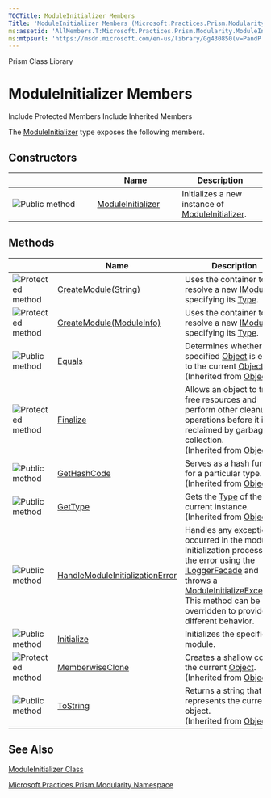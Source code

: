 ```yaml
---
TOCTitle: ModuleInitializer Members
Title: 'ModuleInitializer Members (Microsoft.Practices.Prism.Modularity)'
ms:assetid: 'AllMembers.T:Microsoft.Practices.Prism.Modularity.ModuleInitializer'
ms:mtpsurl: 'https://msdn.microsoft.com/en-us/library/Gg430850(v=PandP.50)'
---
```


Prism Class Library

ModuleInitializer Members
=========================

Include Protected Members
Include Inherited Members

The [ModuleInitializer](https://msdn.microsoft.com/t:microsoft.practices.prism.modularity.moduleinitializer) type exposes the following members.

Constructors
------------

<span id="constructorTableToggle"></span>
<table>
<colgroup>
<col width="33%" />
<col width="33%" />
<col width="33%" />
</colgroup>
<thead>
<tr class="header">
<th> </th>
<th>Name</th>
<th>Description</th>
</tr>
</thead>
<tbody>
<tr class="odd">
<td><img src="https://msdn.microsoft.com/en-us/Gg430850.pubmethod(en-us,PandP.50).gif" title="Public method" /></td>
<td><a href="https://msdn.microsoft.com/m:microsoft.practices.prism.modularity.moduleinitializer.">ModuleInitializer</a></td>
<td><div class="summary">
Initializes a new instance of <a href="https://msdn.microsoft.com/t:microsoft.practices.prism.modularity.moduleinitializer">ModuleInitializer</a>.
</div></td>
</tr>
</tbody>
</table>

Methods
-------

<span id="methodTableToggle"></span>
<table>
<colgroup>
<col width="33%" />
<col width="33%" />
<col width="33%" />
</colgroup>
<thead>
<tr class="header">
<th> </th>
<th>Name</th>
<th>Description</th>
</tr>
</thead>
<tbody>
<tr class="odd">
<td><img src="https://msdn.microsoft.com/en-us/Gg430850.protmethod(en-us,PandP.50).gif" title="Protected method" /></td>
<td><a href="https://msdn.microsoft.com/m:microsoft.practices.prism.modularity.moduleinitializer.createmodule(system.string)">CreateModule(String)</a></td>
<td><div class="summary">
Uses the container to resolve a new <a href="https://msdn.microsoft.com/t:microsoft.practices.prism.modularity.imodule">IModule</a> by specifying its <a href="http://msdn2.microsoft.com/en-us/library/42892f65">Type</a>.
</div></td>
</tr>
<tr class="even">
<td><img src="https://msdn.microsoft.com/en-us/Gg430850.protmethod(en-us,PandP.50).gif" title="Protected method" /></td>
<td><a href="https://msdn.microsoft.com/m:microsoft.practices.prism.modularity.moduleinitializer.createmodule(microsoft.practices.prism.modularity.moduleinfo)">CreateModule(ModuleInfo)</a></td>
<td><div class="summary">
Uses the container to resolve a new <a href="https://msdn.microsoft.com/t:microsoft.practices.prism.modularity.imodule">IModule</a> by specifying its <a href="http://msdn2.microsoft.com/en-us/library/42892f65">Type</a>.
</div></td>
</tr>
<tr class="odd">
<td><img src="https://msdn.microsoft.com/en-us/Gg430850.pubmethod(en-us,PandP.50).gif" title="Public method" /></td>
<td><a href="http://msdn2.microsoft.com/en-us/library/bsc2ak47">Equals</a></td>
<td><div class="summary">
Determines whether the specified <a href="http://msdn2.microsoft.com/en-us/library/e5kfa45b">Object</a> is equal to the current <a href="http://msdn2.microsoft.com/en-us/library/e5kfa45b">Object</a>.
</div>
(Inherited from <a href="http://msdn2.microsoft.com/en-us/library/e5kfa45b">Object</a>.)</td>
</tr>
<tr class="even">
<td><img src="https://msdn.microsoft.com/en-us/Gg430850.protmethod(en-us,PandP.50).gif" title="Protected method" /></td>
<td><a href="http://msdn2.microsoft.com/en-us/library/4k87zsw7">Finalize</a></td>
<td><div class="summary">
Allows an object to try to free resources and perform other cleanup operations before it is reclaimed by garbage collection.
</div>
(Inherited from <a href="http://msdn2.microsoft.com/en-us/library/e5kfa45b">Object</a>.)</td>
</tr>
<tr class="odd">
<td><img src="https://msdn.microsoft.com/en-us/Gg430850.pubmethod(en-us,PandP.50).gif" title="Public method" /></td>
<td><a href="http://msdn2.microsoft.com/en-us/library/zdee4b3y">GetHashCode</a></td>
<td><div class="summary">
Serves as a hash function for a particular type.
</div>
(Inherited from <a href="http://msdn2.microsoft.com/en-us/library/e5kfa45b">Object</a>.)</td>
</tr>
<tr class="even">
<td><img src="https://msdn.microsoft.com/en-us/Gg430850.pubmethod(en-us,PandP.50).gif" title="Public method" /></td>
<td><a href="http://msdn2.microsoft.com/en-us/library/dfwy45w9">GetType</a></td>
<td><div class="summary">
Gets the <a href="http://msdn2.microsoft.com/en-us/library/42892f65">Type</a> of the current instance.
</div>
(Inherited from <a href="http://msdn2.microsoft.com/en-us/library/e5kfa45b">Object</a>.)</td>
</tr>
<tr class="odd">
<td><img src="https://msdn.microsoft.com/en-us/Gg430850.pubmethod(en-us,PandP.50).gif" title="Public method" /></td>
<td><a href="https://msdn.microsoft.com/m:microsoft.practices.prism.modularity.moduleinitializer.handlemoduleinitializationerror(microsoft.practices.prism.modularity.moduleinfo%2csystem.string%2csystem.exception)">HandleModuleInitializationError</a></td>
<td><div class="summary">
Handles any exception occurred in the module Initialization process, logs the error using the <a href="https://msdn.microsoft.com/t:microsoft.practices.prism.logging.iloggerfacade">ILoggerFacade</a> and throws a <a href="https://msdn.microsoft.com/t:microsoft.practices.prism.modularity.moduleinitializeexception">ModuleInitializeException</a>. This method can be overridden to provide a different behavior.
</div></td>
</tr>
<tr class="even">
<td><img src="https://msdn.microsoft.com/en-us/Gg430850.pubmethod(en-us,PandP.50).gif" title="Public method" /></td>
<td><a href="https://msdn.microsoft.com/m:microsoft.practices.prism.modularity.moduleinitializer.initialize(microsoft.practices.prism.modularity.moduleinfo)">Initialize</a></td>
<td><div class="summary">
Initializes the specified module.
</div></td>
</tr>
<tr class="odd">
<td><img src="https://msdn.microsoft.com/en-us/Gg430850.protmethod(en-us,PandP.50).gif" title="Protected method" /></td>
<td><a href="http://msdn2.microsoft.com/en-us/library/57ctke0a">MemberwiseClone</a></td>
<td><div class="summary">
Creates a shallow copy of the current <a href="http://msdn2.microsoft.com/en-us/library/e5kfa45b">Object</a>.
</div>
(Inherited from <a href="http://msdn2.microsoft.com/en-us/library/e5kfa45b">Object</a>.)</td>
</tr>
<tr class="even">
<td><img src="https://msdn.microsoft.com/en-us/Gg430850.pubmethod(en-us,PandP.50).gif" title="Public method" /></td>
<td><a href="http://msdn2.microsoft.com/en-us/library/7bxwbwt2">ToString</a></td>
<td><div class="summary">
Returns a string that represents the current object.
</div>
(Inherited from <a href="http://msdn2.microsoft.com/en-us/library/e5kfa45b">Object</a>.)</td>
</tr>
</tbody>
</table>

See Also
--------

<span id="seeAlsoToggle"></span>
[ModuleInitializer Class](https://msdn.microsoft.com/t:microsoft.practices.prism.modularity.moduleinitializer)

[Microsoft.Practices.Prism.Modularity Namespace](https://msdn.microsoft.com/n:microsoft.practices.prism.modularity)
